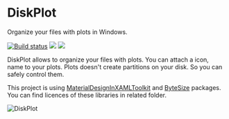# DiskPlot
Organize your files with plots in Windows.

[![Build status](https://ci.appveyor.com/api/projects/status/71kwx4hfb73up5i0/branch/master?svg=true)](https://ci.appveyor.com/project/yusufcihan/diskplot/branch/master) ![](https://img.shields.io/badge/platform-windows-blue.svg?style=flat-square&logo=windows) ![](https://img.shields.io/badge/version-1.0-lightgrey.svg?style=flat-square)

DiskPlot allows to organize your files with plots. You can attach a icon, name to your plots. Plots doesn't create partitions on your disk. So you can safely control them.

This project is using [MaterialDesignInXAMLToolkit](https://github.com/MaterialDesignInXAML/MaterialDesignInXamlToolkit) and [ByteSize](https://github.com/omar/ByteSize) packages. You can find licences of these libraries in related folder.

![DiskPlot](https://yusufcihan.com/img/diskplot.png)


